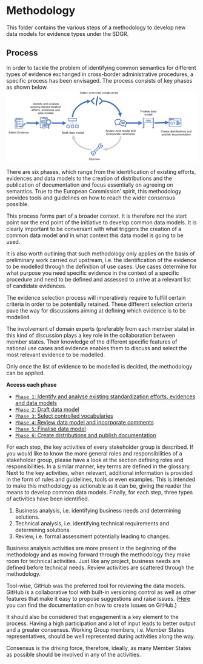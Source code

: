 # Methodology

This folder contains the various steps of a methodology to develop new data models for evidence types under the SDGR.
  
## Process

In order to tackle the problem of identifying common semantics for different types of evidence exchanged in cross-border administrative procedures, a specific process has been envisaged. The process consists of key phases as shown below. 
![Key phases](https://github.com/SEMICeu/SDG-sandbox/blob/master/process_and_method/methodology/img/methodology_phases.PNG)

There are six phases, which range from the identification of existing efforts, evidences and data models  to the creation of distributions and the publication of documentation and focus essentially on agreeing on semantics. True to the European Commission’ spirit, this methodology provides tools and guidelines on how to reach the wider consensus possible.

This process forms part of a broader context. It is therefore not the start point nor the end point of the initiative to develop common data models. It is clearly important to be conversant with what triggers the creation of a common data model and in what context this data model is going to be used. 

It is also worth outlining that such methodology only applies on the basis of preliminary work carried out upstream, i.e. the identification of the evidence to be modelled through the definition of use cases. Use cases determine for what purpose you need specific evidence in the context of a specific procedure and need to be defined and assessed to arrive at a relevant list of candidate evidences.  

The evidence selection process will imperatively require to fulfill certain criteria in order to be potentially retained. These different selection criteria pave the way for discussions aiming at defining which evidence is to be modelled. 

The involvement of domain experts (preferably from each member state) in this kind of discussion plays a key role in the collaboration between member states. Their knowledge of the different specific features of national use cases and evidence enables them to discuss and select the most relevant evidence to be modelled. 

Only once the list of evidence to be modelled is decided, the methodology can be applied.

**Access each phase**
- [`Phase 1`: Identify and analyse existing standardization efforts, evidences and data models](phase1.md)
- [`Phase 2`: Draft data model](phase2.md)
- [`Phase 3`: Select controlled vocabularies](phase3.md)
- [`Phase 4`: Review data model and incorporate comments](phase4.md)
- [`Phase 5`: Finalise data model](phase5.md)
- [`Phase 6`: Create distributions and publish documentation](phase6.md)

For each step, the key activities of every stakeholder group is described. If you would like to know the more general roles and responsibilities of a stakeholder group, please have a look at the section defining roles and responsibilities. In a similar manner, key terms are defined in the glossary.
Next to the key activities, when relevant, additional information is provided in the form of rules and guidelines, tools or even examples. This is intended to make this methodology as actionable as it can be, giving the reader the means to develop common data models. 
Finally, for each step, three types of activities have been identified. 
1. Business analysis, i.e. identifying business needs and determining solutions.
2. Technical analysis, i.e. identifying technical requirements and determining solutions.  
3. Review, i.e. formal assessment potentially leading to changes.

Business analysis activities are more present in the beginning of the methodology and as moving forward through the methodology they make room for technical activities. Just like any project, business needs are defined before technical needs. Review activities are scattered through the methodology. 

Tool-wise, GitHub was the preferred tool for reviewing the data models. GitHub is a collaborative tool with built-in versioning control as well as other features that make it easy to propose suggestions and raise issues. ([Here](https://docs.github.com/en/github/managing-your-work-on-github/creating-an-issue) you can find the documentation on how to create issues on GitHub.) 

It should also be considered that engagement is a key element to the process. Having a high participation and a lot of input leads to better output and a greater consensus. Working Group members, i.e. Member States representatives, should be well represented during activities along the way. 

Consensus is the driving force, therefore, ideally, as many Member States as possible should be involved in any of the activities. 


